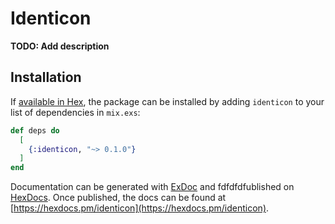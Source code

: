 # Identicon

**TODO: Add description**

## Installation

If [available in Hex](https://hex.pm/docs/publish), the package can be installed
by adding `identicon` to your list of dependencies in `mix.exs`:

```elixir
def deps do
  [
    {:identicon, "~> 0.1.0"}
  ]
end
```

Documentation can be generated with [ExDoc](https://github.com/elixir-lang/ex_doc)
and fdfdfdfublished on [HexDocs](https://hexdocs.pm). Once published, the docs can
be found at [https://hexdocs.pm/identicon](https://hexdocs.pm/identicon).

